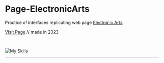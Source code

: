 # Page-ElectronicArts
Practice of interfaces replicating web page [Electronic Arts](https://www.ea.com/es-es/games)

[Visit Page](https://thss-electronic-arts.netlify.app/) // made in 2023

<br>

[![My Skills](https://skillicons.dev/icons?i=js,html,css)](https://skillicons.dev)

----
